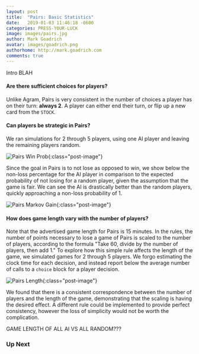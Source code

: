 ```yaml
---
layout: post
title:  "Pairs: Basic Statistics"
date:   2019-01-03 11:46:18 -0600
categories: PRESS-YOUR-LUCK
image: images/pairs.jpg
author: Mark Goadrich
avatar: images/goadrich.png
authorhome: http://mark.goadrich.com
comments: true
---
```


Intro BLAH

#### Are there sufficient choices for players?

Unlike Agram, Pairs is very consistent in the number of choices a player has on their turn: **always 2**.
A player can either end their turn, or flip up a new card from the `STOCK`.

#### Can players be strategic in Pairs?  

We ran simulations for 2 through 5 players, using one AI player and leaving the remaining 
players random. 

![Pairs Win Prob]({{site.url}}{{site.baseurl}}/images/pairs/winprob.png){:class="post-image"}

Since the goal in Pairs is to not lose as opposed to win, we show below 
the non-loss percentage for the AI player in 
comparison to the expected probability of not losing for a random player, given 
the assumption that the game is fair. We can see the AI is drastically better 
than the random players, quickly approaching a non-loss probability of 1.

![Pairs Markov Gain]({{site.url}}{{site.baseurl}}/images/pairs/PairsMarkovGain.png){:class="post-image"}

#### How does game length vary with the number of players?

Note that the advertised game length for Pairs 
is 15 minutes. In the rules, the number of points necessary to lose a game of Pairs is 
scaled to the number of players, according to the formula "Take 60, divide by the number 
of players, then add 1." To explore how this simple rule affects the length of the game, 
we simulated games for 2 through 5 players. We forgo 
estimating the clock time for each decision, and instead report below the average 
number of calls to a `choice` block for a player decision. 

![Pairs Length]({{site.url}}{{site.baseurl}}/images/pairs/PairsGameLength.png){:class="post-image"}
  
We found that there is a consistent 
correspondence between the number of players and the length of the game, demonstrating 
that the scaling is having the desired effect. A different rule could be implemented 
to provide perfect consistency, however the loss of simplicity would not be worth 
the complication.

GAME LENGTH OF ALL AI VS ALL RANDOM???

### Up Next

